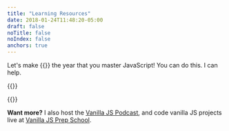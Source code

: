 ```yaml
---
title: "Learning Resources"
date: 2018-01-24T11:48:20-05:00
draft: false
noTitle: false
noIndex: false
anchors: true
---
```


Let's make {{<year>}} the year that you master&nbsp;JavaScript! You can do this. I can help.

{{<cta for="funnel">}}

{{<cta for="products">}}

**Want more?** I also host the [Vanilla JS Podcast](https://vanillajspodcast.com), and code vanilla JS projects live at [Vanilla JS Prep School](https://vanillajsprepschool.com).